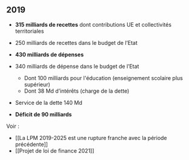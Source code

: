 ## 2019

- **315 milliards de recettes** dont contributions UE et collectivités territoriales 
- 250 milliards de recettes dans le budget de l’Etat

- **430 milliards de dépenses**
- 340 milliards de dépense dans le budget de l’Etat
	- Dont 100 milliards pour l'éducation (enseignement scolaire plus supérieur)
	- Dont 38 Md d’intérêts (charge de la dette)
- Service de la dette 140 Md

- **Déficit de 90 milliards**

Voir :

- [[La LPM 2019-2025 est une rupture franche avec la période précédente]]
- [[Projet de loi de finance 2021]]
